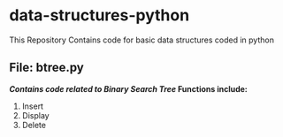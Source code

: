 # data-structures-python
This Repository Contains code for basic data structures coded in python

## File: btree.py
**_Contains code related to Binary Search Tree_
  Functions include:**
  1. Insert
  2. Display
  3. Delete

